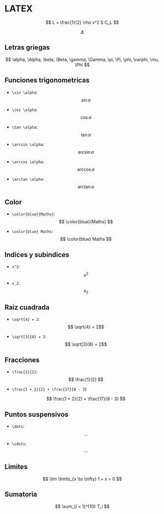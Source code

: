

# LATEX

$$
L = \frac{1}{2} \rho v^2 S C_L
$$

$$
    \Delta
$$


## Letras griegas

$$
    \alpha, \Alpha, \beta, \Beta, \gamma, \Gamma, \pi, \Pi, \phi, \varphi, \mu, \Phi
$$

## Funciones trigonometricas

- `\sin \alpha`: $$ \sin \alpha $$
- `\cos \alpha`: $$ \cos \alpha $$
- `\tan \alpha`: $$ \tan \alpha $$

- `\arcsin \alpha`: $$ \arcsin \alpha $$
- `\arccos \alpha`: $$ \arccos \alpha $$
- `\arctan \alpha`: $$ \arctan \alpha $$

## Color

- `\color{blue}{Maths}`: $$ \color{blue}{Maths} $$

- `\color{blue} Maths`: $$ \color{blue} Maths $$



## Indices y subindices

- `x^2`: $$ x^2 $$
- `x_2`: $$ x_2 $$


## Raiz cuadrada

- `\sqrt{4} = 2`: $$ \sqrt{4} = 2$$

- `\sqrt[3]{8} = 2`: $$ \sqrt[3]{8} = 2$$



## Fracciones

- `\frac{1}{2}`: $$ \frac{1}{2} $$


- `\frac{1 + 2}{2} + \frac{17}{8 - 3}`

    $$
        \frac{1 + 2}{2} + \frac{17}{8 - 3}
    $$



## Puntos suspensivos

- `\dots`: $$\dots$$

- `\cdots`: $$\cdots$$


## Limites

$$
\lim \limits_{x \to \infty} 1 + x = 0
$$

## Sumatoria

$$
\sum_{i = 1}^{10} T_i
$$